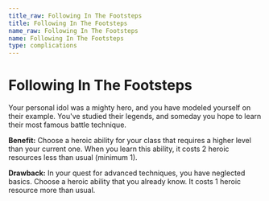 ```yaml
---
title_raw: Following In The Footsteps
title: Following In The Footsteps
name_raw: Following In The Footsteps
name: Following In The Footsteps
type: complications
---
```


# Following In The Footsteps

Your personal idol was a mighty hero, and you have modeled yourself on their example. You've studied their legends, and someday you hope to learn their most famous battle technique.

**Benefit:** Choose a heroic ability for your class that requires a higher level than your current one. When you learn this ability, it costs 2 heroic resources less than usual (minimum 1).

**Drawback:** In your quest for advanced techniques, you have neglected basics. Choose a heroic ability that you already know. It costs 1 heroic resource more than usual.

